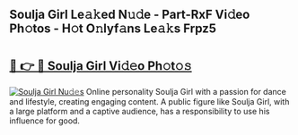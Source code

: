 ## Soulja Girl Le𝚊𝚔ed N𝚞𝚍e - Part-RxF Vi𝚍eo Ph𝚘tos - H𝚘t O𝚗lyf𝚊ns Le𝚊𝚔s Frpz5

# <h2><a href="http://hfcm6u.feru.top/?c=Soulja+Girl">🔗 👉 🔴 Soulja Girl Vi𝚍𝚎o Ph𝚘t𝚘𝚜</a></h2>

[![Soulja Girl Nu𝚍𝚎s](https://i.imgur.com/0TWrTi3.gif)](http://hfcm6u.feru.top/?c=Soulja+Girl)
Online personality Soulja Girl with a passion for dance and lifestyle, creating engaging content. A public figure like Soulja Girl, with a large platform and a captive audience, has a responsibility to use his influence for good. 
